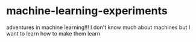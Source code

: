 # machine-learning-experiments
adventures in machine learning!!!
I don't know much about machines but I want to learn how to make them learn 
